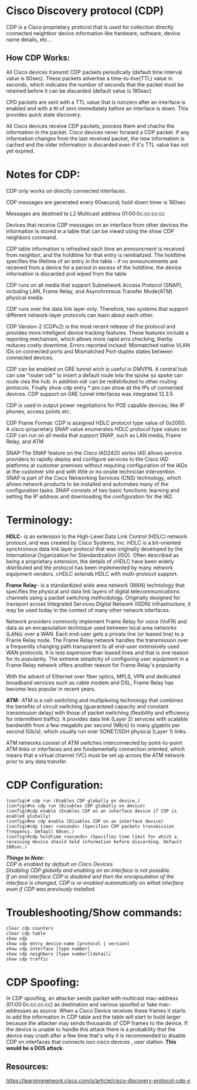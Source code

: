 # Cisco Discovery protocol (CDP)
CDP is a Cisco proprietary protocol that is used for collection directly connected neightbor device information like hardware, software, device name details, etc...

## How CDP Works:
All Cisco devices transmit CDP packets periodically (default time interval value is 60sec). These packets advertise a time-to-live(TTL) value in seconds, which indicates the number of seconds that the packet must be retained before it can be discarded (default value is 180sec)

CPD packets are sent with a TTL value that is nonzero after an interface is enabled and with a ttl of zero immediately before an interface is down. This provides quick state discovery.

All Cisco devices receive CDP packets, process them and chache the information in the packet. Cisco devices never forward a CDP packet. If any information changes from the last received packet, the new information is cached and the older information is discarded even if it's TTL value has not yet expired.

# Notes for CDP:

CDP only works on directly connected interfaces.

CDP messages are generated every 60second, hold-down timer is 180sec

Messages are destined to L2 Multicast address 01:00:0c:cc:cc:cc

Devices that receive CDP messages on an interface from other devices the information is stored in a table that can be viewd using the show CDP neighbors command.

CDP table information is refreshed each time an announcment is received from neighbor, and the holdtime for that entry is reinitialized.
The holdtime specifies the lifetime of an entry in the table - if no announcements are received from a device for a period in excess of the holdtime, the device information is discarded and wiped from the table

CDP runs on all media that support Subnetwork Access Protocol (SNAP), including LAN, Frame Relay, and Asynchronous Transfer Mode(ATM) physical media.

CDP runs over the data link layer only. Therefore, two systems that support different network-layer protocols can learn about each other.

CDP Version-2 (CDPv2) is the most recent release of the protocol and provides more intelligent device tracking features. These features include a reporting mechanism, which allows more rapid erro checking, therby reduces costly downtime. Errors reported inclued: Mismatched native VLAN IDs on connected ports and Mismatched Port-duplex states between connected devices.

CDP can be enabled on GRE tunnel wich is useful in DMVPN. A central hub can use "router odr" to insert a default route into the spoke so spoke can route viea the hub. in addition odr can be redistributed to other routing protocols. Finally show cdp entry * pro can show all the IPs of connected devices. CDP support on GRE tunnel interfaces was integrated 12.3.5

CDP is used in output power negotiations for POE capable devices; like IP phones, access points etc. 

CDP Frame Format:
CDP is assigned HDLC protocol type value of 0x2000. A cisco-proprietary SNAP value enumerates HDLC protocol type values so CDP can run on all media that support SNAP, such as LAN media, Frame Relay, and ATM

SNAP-The SNAP feature on the Cisco IAD2420 series IAD allows service providers to rapidly deploy and configure services to the Cisco IAD platforms at customer premises without requiring configuration of the IADs at the customer site and with little or no onsite technician intervention. SNAP is part of the Cisco Networking Services (CNS) technology, which allows network products to be installed and automates many of the configuration tasks. SNAP consists of two basic functions: learning and setting the IP address and downloading the configuration for the IAD.

# Terminology: 
**HDLC**-  is an extension to the High-Level Data Link Control (HDLC) network protocol, and was created by Cisco Systems, Inc. HDLC is a bit-oriented synchronous data link layer protocol that was originally developed by the International Organization for Standardization (ISO). Often described as being a proprietary extension, the details of cHDLC have been widely distributed and the protocol has been implemented by many network equipment vendors. cHDLC extends HDLC with multi-protocol support.

**Frame Relay**-  is a standardized wide area network (WAN) technology that specifies the physical and data link layers of digital telecommunications channels using a packet switching methodology. Originally designed for transport across Integrated Services Digital Network (ISDN) infrastructure, it may be used today in the context of many other network interfaces.

Network providers commonly implement Frame Relay for voice (VoFR) and data as an encapsulation technique used between local area networks (LANs) over a WAN. Each end-user gets a private line (or leased line) to a Frame Relay node. The Frame Relay network handles the transmission over a frequently changing path transparent to all end-user extensively used WAN protocols. It is less expensive than leased lines and that is one reason for its popularity. The extreme simplicity of configuring user equipment in a Frame Relay network offers another reason for Frame Relay's popularity.

With the advent of Ethernet over fiber optics, MPLS, VPN and dedicated broadband services such as cable modem and DSL, Frame Relay has become less popular in recent years.

**ATM**- ATM is a cell-switching and multiplexing technology that combines the benefits of circuit switching (guaranteed capacity and constant transmission delay) with those of packet switching (flexibility and efficiency for intermittent traffic). It provides data link (Layer 2) services with scalable bandwidth from a few megabits per second (Mb/s) to many gigabits per second (Gb/s), which usually run over SONET/SDH physical (Layer 1) links.

ATM networks consist of ATM switches interconnected by point-to-point ATM links or interfaces and are fundamentally connection oriented, which means that a virtual channel (VC) must be set up across the ATM network prior to any data transfer.


# CDP Configuration:
```
(config)# cdp run (Enables CDP globally on device.)
(config)#no cdp run (Disables CDP globally on device)
(config)#cdp enable (Enables CDP on an interface device if CDP is enabled globally)
(config)#no cdp enable (Disables CDP on an interface device)
(config)#cdp timer <seconds> (Specifies CDP packets transmission frequency. Default 60sec.)
(config)#cdp holdtime <seconds> (Specifies time limit for which a receiving device should hold information before discarding. Default 180sec.)
```
***Things to Note:***
</br><i>CDP is enabled by default on Cisco Devices</i>
</br><i>Disabling CDP globally and enabling on an interface is not possible.</i>
</br><i>If on  and interface CDP is disabled and then the encapsulation of the interface is changed, CDP is re-enabled automatically on wthat interface even if CDP was previously installed.</i>

# Troubleshooting/Show commands:

``clear cdp counters``</br>
``clear cdp table``</br>
``show cdp``</br>
``show cdp entry device-name [protocol | version]``</br>
``show cdp interface [type number]``</br>
``show cdp neighbors [type number][detail]``</br>
``show cdp traffic``</br>

# CDP Spoofing: 
In CDP spoofing, an attacker sends packet with multicast mac-address (01:00:0c:cc:cc:cc) as destination and various spoofed or fake mac-addresses as source. When a Cisco Device receives these frames it starts to add the information in CDP table and the table will start to build larger because the attacker may sends thousands of CDP frames to the device. If the device is unable to handle this attack there is a probability that the device may crash after a few time that's why it is recommended to disable CDP on interfaces that connects non cisco devices , user station. **This would be a DOS attack.**

## Resources:

https://learningnetwork.cisco.com/s/article/cisco-discovery-protocol-cdp-x

